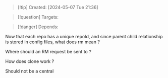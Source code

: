 
>[!tip] Created: [2024-05-07 Tue 21:36]

>[!question] Targets: 

>[!danger] Depends: 

Now that each repo has a unique repoId, and since parent child relationship is stored in config files, what does rm mean ?

Where should an RM request be sent to ?

How does clone work ?

Should not be a central 